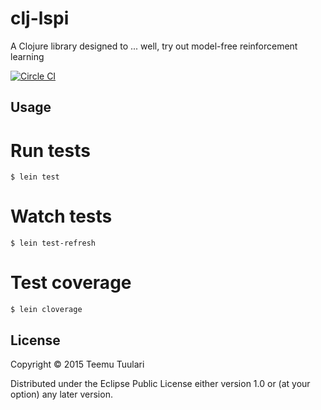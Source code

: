 # clj-lspi

A Clojure library designed to ... well, try out model-free reinforcement learning  

[![Circle CI](https://circleci.com/gh/ttuulari/clj-lspi.svg?style=svg)](https://circleci.com/gh/ttuulari/clj-lspi)

## Usage

# Run tests
	$ lein test 

# Watch tests
	$ lein test-refresh

# Test coverage
	$ lein cloverage

## License

Copyright © 2015 Teemu Tuulari 

Distributed under the Eclipse Public License either version 1.0 or (at
your option) any later version.
